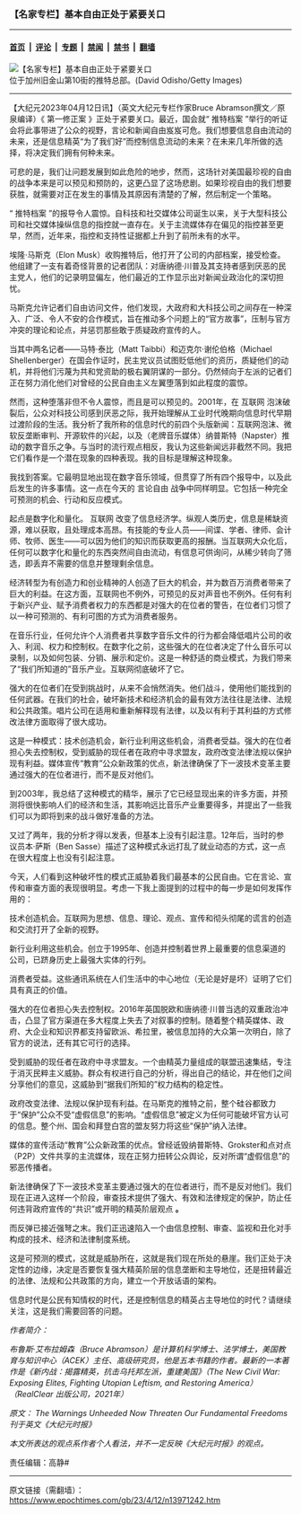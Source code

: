 ### 【名家专栏】基本自由正处于紧要关口

---

#### [首页](../../../..?n13971242) &nbsp;|&nbsp; [评论](../../../../../epoch-comment?n13971242) &nbsp;|&nbsp; [专题](../../../../../epoch-special?n13971242) &nbsp;|&nbsp; [禁闻](../../../../../epoch-news?n13971242) &nbsp;|&nbsp; [禁书](../../../../../books?n13971242) &nbsp;|&nbsp; [翻墙](https://github.com/gfw-breaker/nogfw/blob/master/README.md?n13971242)


<div><img alt="【名家专栏】基本自由正处于紧要关口" class="attachment-djy_600_400 size-djy_600_400 wp-post-image" src="https://i.epochtimes.com/assets/uploads/2023/04/id13971315-Twitter-HQ-GettyImages-1244493480-700x420-600x400.jpg"/>
<div class="caption">
 位于加州旧金山第10街的推特总部。(David Odisho/Getty Images)
</div></div><hr/><div class="post_content" id="artbody" itemprop="articleBody">
 <!-- article content begin -->
 <p>
  【大纪元2023年04月12日讯】（英文大纪元专栏作家Bruce Abramson撰文／原泉编译）《
  <ok href="https://www.epochtimes.com/gb/tag/%E7%AC%AC%E4%B8%80%E4%BF%AE%E6%AD%A3%E6%A1%88.html">
   第一修正案
  </ok>
  》正处于紧要关口。最近，国会就“
  <ok href="https://www.epochtimes.com/gb/tag/%E6%8E%A8%E7%89%B9%E6%A1%A3%E6%A1%88.html">
   推特档案
  </ok>
  ”举行的听证会将此事带进了公众的视野，言论和新闻自由岌岌可危。我们想要信息自由流动的未来，还是信息精英“为了我们好”而控制信息流动的未来？在未来几年所做的选择，将决定我们拥有何种未来。
 </p>
 <p>
  可悲的是，我们让问题发展到如此危险的地步，然而，这场针对美国最珍视的自由的战争本来是可以预见和预防的，这更凸显了这场悲剧。如果珍视自由的我们想要获胜，就需要对正在发生的事情及其原因有清楚的了解，然后制定一个策略。
 </p>
 <p>
  “
  <ok href="https://www.epochtimes.com/gb/tag/%E6%8E%A8%E7%89%B9%E6%A1%A3%E6%A1%88.html">
   推特档案
  </ok>
  ”的报导令人震惊。自科技和社交媒体公司诞生以来，关于大型科技公司和社交媒体操纵信息的指控就一直存在。关于主流媒体存在偏见的指控甚至更早，然而，近年来，指控和支持性证据都上升到了前所未有的水平。
 </p>
 <p>
  埃隆‧马斯克（Elon Musk）收购推特后，他打开了公司的内部档案，接受检查。他组建了一支有着奇怪背景的记者团队：对唐纳德‧川普及其支持者感到厌恶的民主党人，他们的记录明显偏左，他们最近的工作显示出对新闻业政治化的深切担忧。
 </p>
 <p>
  马斯克允许记者们自由访问文件，他们发现，大政府和大科技公司之间存在一种深入、广泛、令人不安的合作模式，旨在推动多个问题上的“官方故事”，压制与官方冲突的理论和论点，并惩罚那些敢于质疑政府宣传的人。
 </p>
 <p>
  当其中两名记者——马特‧泰比（Matt Taibbi）和迈克尔‧谢伦伯格（Michael Shellenberger）在国会作证时，民主党议员试图贬低他们的资历，质疑他们的动机，并将他们污蔑为共和党资助的极右翼阴谋的一部分。仍然倾向于左派的记者们正在努力消化他们对曾经的公民自由主义左翼堕落到如此程度的震惊。
 </p>
 <p>
  然而，这种堕落非但不令人震惊，而且是可以预见的。2001年，在
  <ok href="https://www.epochtimes.com/gb/tag/%E4%BA%92%E8%81%94%E7%BD%91.html">
   互联网
  </ok>
  泡沫破裂后，公众对科技公司感到厌恶之际，我开始理解从工业时代晚期向信息时代早期过渡阶段的生活。我分析了我所称的信息时代的前四个头版新闻：互联网泡沫、微软反垄断审判、开源软件的兴起，以及（老牌音乐媒体）纳普斯特（Napster）推动的数字音乐之争。与当时的流行观点相反，我认为这些新闻远非截然不同。我把它们看作是一个潜在现象的四种表现。我的目标是理解这种现象。
 </p>
 <p>
  我找到答案。它最明显地出现在数字音乐领域，但贯穿了所有四个报导中，以及此后发生的许多事情。这一点在今天的
  <ok href="https://www.epochtimes.com/gb/tag/%E8%A8%80%E8%AE%BA%E8%87%AA%E7%94%B1.html">
   言论自由
  </ok>
  战争中同样明显。它包括一种完全可预测的机会、行动和反应模式。
 </p>
 <p>
  起点是数字化和量化。
  <ok href="https://www.epochtimes.com/gb/tag/%E4%BA%92%E8%81%94%E7%BD%91.html">
   互联网
  </ok>
  改变了信息经济学。纵观人类历史，信息是稀缺资源，难以获取，且处理成本高昂。有技能的专业人员——间谍、学者、律师、会计师、牧师、医生——可以因为他们的知识而获取更高的报酬。当互联网大众化后，任何可以数字化和量化的东西突然间自由流动，有信息可供询问，从稀少转向了筛选，即丢弃不需要的信息并整理剩余信息。
 </p>
 <p>
  经济转型为有创造力和创业精神的人创造了巨大的机会，并为数百万消费者带来了巨大的利益。在这方面，互联网也不例外，可预见的反对声音也不例外。任何有利于新兴产业、赋予消费者权力的东西都是对强大的在位者的警告，在位者们习惯了以一种可预测的、有利可图的方式为消费者服务。
 </p>
 <p>
  在音乐行业，任何允许个人消费者共享数字音乐文件的行为都会降低唱片公司的收入、利润、权力和控制权。在数字化之前，这些强大的在位者决定了什么音乐可以录制，以及如何包装、分销、展示和定价。这是一种舒适的商业模式，为我们带来了“我们所知道的”音乐产业。互联网彻底破坏了它。
 </p>
 <p>
  强大的在位者们在受到挑战时，从来不会悄然消失。他们战斗，使用他们能找到的任何武器。在我们的社会，破坏新技术和经济机会的最有效方法往往是法律、法规和公共政策。唱片公司在适用和重新解释现有法律，以及以有利于其利益的方式修改法律方面取得了很大成功。
 </p>
 <p>
  这是一种模式：技术创造机会，新行业利用这些机会，消费者受益。强大的在位者担心失去控制权，受到威胁的现任者在政府中寻求盟友，政府改变法律法规以保护现有利益。媒体宣传“教育”公众新政策的优点，新法律确保了下一波技术变革主要通过强大的在位者进行，而不是反对他们。
 </p>
 <p>
  到2003年，我总结了这种模式的精华，展示了它已经显现出来的许多方面，并预测将很快影响人们的经济和生活，其影响远比音乐产业重要得多，并提出了一些我们可以为即将到来的战斗做好准备的方法。
 </p>
 <p>
  又过了两年，我的分析才得以发表，但基本上没有引起注意。12年后，当时的参议员本‧萨斯（Ben Sasse）描述了这种模式永远打乱了就业动态的方式，这一点在很大程度上也没有引起注意。
 </p>
 <p>
  今天，人们看到这种破坏性的模式正威胁着我们最基本的公民自由。它在言论、宣传和审查方面的表现很明显。考虑一下我上面提到的过程中的每一步是如何发挥作用的：
 </p>
 <p>
  技术创造机会。互联网为思想、信息、理论、观点、宣传和彻头彻尾的谎言的创造和交流打开了全新的视野。
 </p>
 <p>
  新行业利用这些机会。创立于1995年、创造并控制着世界上最重要的信息渠道的公司，已跻身历史上最强大实体的行列。
 </p>
 <p>
  消费者受益。这些通讯系统在人们生活中的中心地位（无论是好是坏）证明了它们具有真正的价值。
 </p>
 <p>
  强大的在位者担心失去控制权。2016年英国脱欧和唐纳德‧川普当选的双重政治冲击，凸显了官方渠道在多大程度上失去了对叙事的控制。随着整个精英媒体、政府、大企业和知识界都支持留欧派、希拉里，被信息加持的大众第一次明白，除了官方的说法，还有其它可行的选择。
 </p>
 <p>
  受到威胁的现任者在政府中寻求盟友。一个由精英力量组成的联盟迅速集结，专注于消灭民粹主义威胁。群众有权进行自己的分析，得出自己的结论，并在他们之间分享他们的意见，这威胁到“据我们所知的”权力结构的稳定性。
 </p>
 <p>
  政府改变法律、法规以保护现有利益。在马斯克的推特之前，整个硅谷都致力于“保护”公众不受“虚假信息”的影响。“虚假信息”被定义为任何可能破坏官方认可的信息。整个州、国会和拜登白宫的盟友努力将这些“保护”纳入法律。
 </p>
 <p>
  媒体的宣传活动“教育”公众新政策的优点。曾经诋毁纳普斯特、Grokster和点对点（P2P）文件共享的主流媒体，现在正努力扭转公众舆论，反对所谓“虚假信息”的邪恶传播者。
 </p>
 <p>
  新法律确保了下一波技术变革主要通过强大的在位者进行，而不是反对他们。我们现在正进入这样一个阶段，审查技术提供了强大、有效和法律规定的保护，防止任何违背政府宣传的“共识”或开明的精英阶层观点
  <strong>
   。
  </strong>
 </p>
 <p>
  而反弹已接近强弩之末。我们正迅速陷入一个由信息控制、审查、监视和丑化对手构成的技术、经济和法律制度系统。
 </p>
 <p>
  这是可预测的模式，这就是威胁所在，这就是我们现在所处的悬崖。我们正处于决定性的边缘，决定是否要恢复强大精英阶层的信息垄断和主导地位，还是扭转最近的法律、法规和公共政策的方向，建立一个开放话语的架构。
 </p>
 <p>
  信息时代是公民有知情权的时代，还是控制信息的精英占主导地位的时代？请继续关注，这是我们需要回答的问题。
 </p>
 <p>
  <em>
   作者简介：
  </em>
 </p>
 <p>
  <em>
   布鲁斯‧艾布拉姆森（Bruce Abramson）是计算机科学博士、法学博士，美国教育与知识中心（ACEK）主任、高级研究员，他是五本书籍的作者。最新的一本著作是《新内战：揭露精英，抗击乌托邦左派，重建美国》（The New Civil War: Exposing Elites, Fighting Utopian Leftism, and Restoring America）（RealClear 出版公司，2021年）
  </em>
 </p>
 <p>
  <em>
   原文：
   <ok href="https://www.theepochtimes.com/the-warnings-unheeded-now-threaten-our-fundamental-freedoms_5174016.html" rel="noopener noreferrer" target="_blank">
    The Warnings Unheeded Now Threaten Our Fundamental Freedoms
   </ok>
   刊于英文《大纪元时报》
  </em>
 </p>
 <p>
  <em>
   本文所表达的观点系作者个人看法，并不一定反映《大纪元时报》的观点。
  </em>
 </p>
 <p>
  责任编辑：高静#
 </p>
 <!-- article content end -->
 <div id="below_article_ad">
 </div>
</div>


---

原文链接（需翻墙）：https://www.epochtimes.com/gb/23/4/12/n13971242.htm